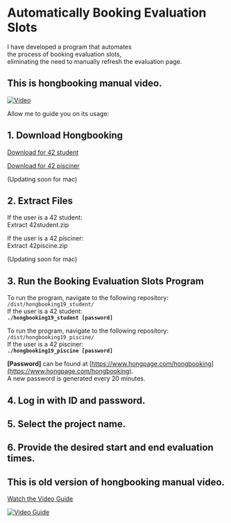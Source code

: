 # Automatically Booking Evaluation Slots  
  
I have developed a program that automates  
the process of booking evaluation slots,  
eliminating the need to manually refresh the evaluation page.  

## This is hongbooking manual video.  

[![Video](https://img.youtube.com/vi/pKL927ITmAc/maxresdefault.jpg)](https://youtu.be/pKL927ITmAc?si=R1VRVU1fToCpOI6k)
 


Allow me to guide you on its usage:  

## 1. Download Hongbooking  
  
[Download for 42 student](https://github.com/HONGBAEKIM/hongbooking_public/raw/main/42student.zip)  

[Download for 42 pisciner](https://github.com/HONGBAEKIM/hongbooking_public/raw/main/42piscine.zip)  

(Updating soon for mac)

## 2. Extract Files  
  
If the user is a 42 student:  
&#9;Extract 42student.zip  
  
If the user is a 42 pisciner:  
&#9;Extract 42piscine.zip  

(Updating soon for mac)

  
## 3. Run the Booking Evaluation Slots Program  
  
To run the program, navigate to the following repository: `/dist/hongbooking19_student/`  
If the user is a 42 student:  
&#9;**`./hongbooking19_student [password]`**  
  
To run the program, navigate to the following repository: `/dist/hongbooking19_piscine/`  
If the user is a 42 pisciner:  
&#9;**`./hongbooking19_piscine [password]`**  
  
**[Password]** can be found at [https://www.hongpage.com/hongbooking](https://www.hongpage.com/hongbooking).  
A new password is generated every 20 minutes.  
  
## 4. Log in with ID and password.  
  
## 5. Select the project name.  
  
## 6. Provide the desired start and end evaluation times.  

## This is old version of hongbooking manual video.  

[Watch the Video Guide](https://youtu.be/MWj3DeJTAtM)  

[![Video Guide](https://img.youtube.com/vi/MWj3DeJTAtM/0.jpg)](https://www.youtube.com/watch?v=MWj3DeJTAtM)  
